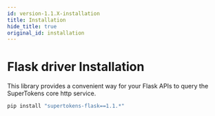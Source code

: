 ```yaml
---
id: version-1.1.X-installation
title: Installation
hide_title: true
original_id: installation
---
```


# Flask driver Installation

This library provides a convenient way for your Flask APIs to query the SuperTokens core http service.

```bash
pip install "supertokens-flask==1.1.*"
```